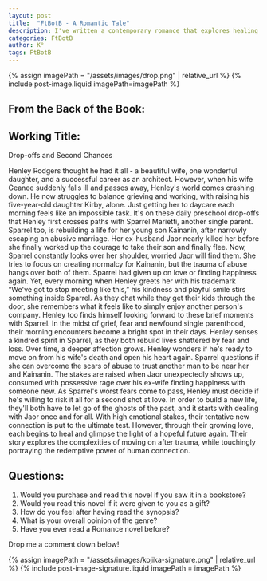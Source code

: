 ```yaml
---
layout: post
title:  "FtBotB - A Romantic Tale"
description: I've written a contemporary romance that explores healing and second chances through the story of two single parents, Henley Rodgers and Sparrel Marietti, who meet during preschool drop-offs. Their paths cross as each deals with profound loss - Henley grieving his wife's death while raising their daughter, and Sparrel rebuilding life with her son after escaping domestic abuse. By weaving together themes of grief, trauma recovery, and the courage to love again, all while facing the very real threat of Sparrel's abusive ex-husband, I aim to create a romance that delves deeper than typical meet-cutes into the complexities of finding love after loss.
categories: FtBotB
author: K°
tags: FtBotB
---
```

<div>
{% assign imagePath = "/assets/images/drop.png" | relative_url %}
{% include post-image.liquid imagePath=imagePath %}
</div>

## From the Back of the Book:
## Working Title:
Drop-offs and Second Chances
&nbsp;

Henley Rodgers thought he had it all - a beautiful wife, one wonderful daughter, and a successful career as an architect. However, when his wife Geanee suddenly falls ill and passes away, Henley's world comes crashing down. He now struggles to balance grieving and working, with raising his five-year-old daughter Kirby, alone. Just getting her to daycare each morning feels like an impossible task. It's on these daily preschool drop-offs that Henley first crosses paths with Sparrel Marietti, another single parent. Sparrel too, is rebuilding a life for her young son Kainanin, after narrowly escaping an abusive marriage. Her ex-husband Jaor nearly killed her before she finally worked up the courage to take their son and finally flee. Now, Sparrel constantly looks over her shoulder, worried Jaor will find them. She tries to focus on creating normalcy for Kainanin, but the trauma of abuse hangs over both of them. Sparrel had given up on love or finding happiness again. Yet, every morning when Henley greets her with his trademark “We've got to stop meeting like this,” his kindness and playful smile stirs something inside Sparrel. As they chat while they get their kids through the door, she remembers what it feels like to simply enjoy another person's company. Henley too finds himself looking forward to these brief moments with Sparrel. In the midst of grief, fear and newfound single parenthood, their morning encounters become a bright spot in their days. Henley senses a kindred spirit in Sparrel, as they both rebuild lives shattered by fear and loss. Over time, a deeper affection grows. Henley wonders if he's ready to move on from his wife's death and open his heart again. Sparrel questions if she can overcome the scars of abuse to trust another man to be near her and Kainanin. The stakes are raised when Jaor unexpectedly shows up, consumed with possessive rage over his ex-wife finding happiness with someone new. As Sparrel's worst fears come to pass, Henley must decide if he's willing to risk it all for a second shot at love. In order to build a new life, they'll both have to let go of the ghosts of the past, and it starts with dealing with Jaor once and for all. With high emotional stakes, their tentative new connection is put to the ultimate test. However, through their growing love, each begins to heal and glimpse the light of a hopeful future again. Their story explores the complexities of moving on after trauma, while touchingly portraying the redemptive power of human connection.
&nbsp;
## Questions:
1. Would you purchase and read this novel if you saw it in a bookstore?
2. Would you read this novel if it were given to you as a gift?
3. How do you feel after having read the synopsis?
4. What is your overall opinion of the genre?
5. Have you ever read a Romance novel before?

Drop me a comment down below!

<!-- signature -->
{% assign imagePath = "/assets/images/kojika-signature.png" | relative_url %}
{% include post-image-signature.liquid imagePath = imagePath %}